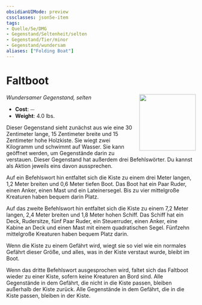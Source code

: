 ```yaml
---
obsidianUIMode: preview
cssclasses: json5e-item
tags:
- Quelle/5e/DMG
- Gegenstand/Seltenheit/selten
- Gegenstand/Tier/minor
- Gegenstand/wundersam
aliases: ["Folding Boat"]
---
```

# Faltboot
*Wundersamer Gegenstand, selten*
<img src="Gegenstände/folding-boat.webp" align="right" width="150">

- **Cost**: ⏤
- **Weight**: 4.0 lbs.

Dieser Gegenstand sieht zunächst aus wie eine 30 Zentimeter lange, 15 Zentimeter breite und 15 Zentimeter hohe Holzkiste. Sie wiegt zwei Kilogramm und schwimmt auf Wasser. Sie kann geöffnet werden, um Gegenstände darin zu verstauen. Dieser Gegenstand hat außerdem drei Befehlswörter. Du kannst als Aktion jeweils eins davon aussprechen.

Auf ein Befehlswort hin entfaltet sich die Kiste zu einem drei Meter langen, 1,2 Meter breiten und 0,6 Meter tiefen Boot. Das Boot hat ein Paar Ruder, einen Anker, einen Mast und ein Lateinersegel. Bis zu vier mittelgroße Kreaturen haben bequem darin Platz.

Auf das zweite Befehlswort hin entfaltet sich die Kiste zu einem 7,2 Meter langen, 2,4 Meter breiten und 1,8 Meter hohen Schiff. Das Schiff hat ein Deck, Rudersitze, fünf Paar Ruder, ein Steuerruder, einen Anker, eine Kabine an Deck und einen Mast mit einem quadratischen Segel. Fünfzehn mittelgroße Kreaturen haben bequem Platz darin.

Wenn die Kiste zu einem Gefährt wird, wiegt sie so viel wie ein normales Gefährt dieser Größe, und alles, was in der Kiste verstaut wurde, bleibt im Boot.

Wenn das dritte Befehlswort ausgesprochen wird, faltet sich das Faltboot wieder zu einer Kiste, sofern keine Kreaturen an Bord sind. Alle Gegenstände in dem Gefährt, die nicht in die Kiste passen, bleiben außerhalb der Kiste zurück. Alle Gegenstände in dem Gefährt, die in die Kiste passen, bleiben in der Kiste.